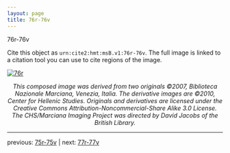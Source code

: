 ```yaml
---
layout: page
title: 76r-76v
---
```


76r-76v

Cite this object as `urn:cite2:hmt:msB.v1:76r-76v`. The full image is linked to a citation tool you can use to cite regions of the image.

[![76r](http://www.homermultitext.org/iipsrv?IIIF=/project/homer/pyramidal/deepzoom/hmt/vbbifolio/v1/vb_75v_76r.tif/full/800,/0/default.jpg)](http://www.homermultitext.org/ict2/?urn=urn:cite2:hmt:vbbifolio.v1:vb_75v_76r) 

<p style="text-align: center; font-style: italic;">This composed image was derived from two originals ©2007, Biblioteca Nazionale Marciana, Venezia, Italia. The derivative images are ©2010, Center for Hellenic Studies. Originals and derivatives are licensed under the Creative Commons Attribution-Noncommercial-Share Alike 3.0 License. The CHS/Marciana Imaging Project was directed by David Jacobs of the British Library.</p>

---

previous: [75r-75v](../75r-75v/) | next: [77r-77v](../77r-77v/)